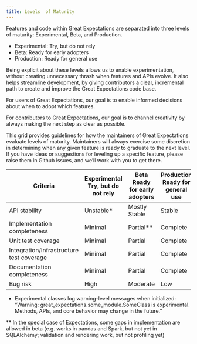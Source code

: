 ```yaml
---
title: Levels  of Maturity
---
```


Features and code within Great Expectations are separated into three levels of maturity: Experimental, Beta, and Production.

* Experimental: Try, but do not rely
* Beta: Ready for early adopters
* Production: Ready for general use

Being explicit about these levels allows us to enable experimentation, without creating unnecessary thrash when features and APIs evolve. It also helps streamline development, by giving contributors a clear, incremental path to create and improve the Great Expectations code base.

For users of Great Expectations, our goal is to enable informed decisions about when to adopt which features.

For contributors to Great Expectations, our goal is to channel creativity by always making the next step as clear as possible.

This grid provides guidelines for how the maintainers of Great Expectations evaluate levels of maturity. Maintainers will always exercise some discretion in determining when any given feature is ready to graduate to the next level. If you have ideas or suggestions for leveling up a specific feature, please raise them in Github issues, and we’ll work with you to get there.


| Criteria                                 |    Experimental <br/>Try, but do not rely |    Beta <br/>Ready for early adopters |    Production <br/>Ready for general use |
|------------------------------------------|--------------------------------------|----------------------------------|-------------------------------------|
| API stability                            | Unstable*                            | Mostly Stable                    | Stable                              |
| Implementation completeness              | Minimal                              | Partial**                        | Complete                            |
| Unit test coverage                       | Minimal                              | Partial                          | Complete                            |
| Integration/Infrastructure test coverage | Minimal                              | Partial                          | Complete                            |
| Documentation completeness               | Minimal                              | Partial                          | Complete                            |
| Bug risk                                 | High                                 | Moderate                         | Low                                 |


* Experimental classes log warning-level messages when initialized: “Warning: great_expectations.some_module.SomeClass is experimental. Methods, APIs, and core behavior may change in the future.”

** In the special case of Expectations, some gaps in implementation are allowed in beta (e.g. works in pandas and Spark, but not yet in SQLAlchemy; validation and rendering work, but not profiling yet)
